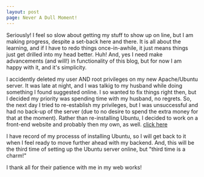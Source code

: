 ```yaml
---
layout: post
page: Never A Dull Moment!
---
```


Seriously! I feel so slow about getting my stuff to show up on line, but I am making progress, despite a set-back here and there. 
It is all about the learning, and if I have to redo things once-in-awhile, it just means things just get drilled into my head better. Huh! And, yes I need make advancements (and will!) in functionality of this blog, but for now I am happy with it, and it's simplicity.

I accidently deleted my user AND root privileges on my new Apache/Ubuntu server. It was late at night, and I was talkig to my husband
while doing something I found suggested online. I so wanted to fix things right then, but I decided my priority was spending time with 
my husband, no regrets. So, the next day I tried to re-establish my privileges, but I was unsuccessful and had no back-up of the server
(due to no desire to spend the extra money for that at the moment). Rather than re-installing Ubuntu, I decided to work on a front-end 
website and probably then my own, as well. [click here](https://heartandhandstraining.github.io/new-site-in-the-works/)

I have record of my processs of installing Ubuntu, so I will get back to it when I feel ready to move further ahead with my backend. 
And, this will be the third time of setting up the Ubuntu server online, but "third time is a charm!"

I thank all for their patience with me in my web works!
